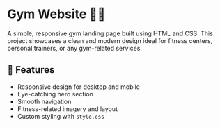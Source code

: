# Gym Website 🏋️‍♂️

A simple, responsive gym landing page built using HTML and CSS. This project showcases a clean and modern design ideal for fitness centers, personal trainers, or any gym-related services.

## 🚀 Features

- Responsive design for desktop and mobile
- Eye-catching hero section
- Smooth navigation
- Fitness-related imagery and layout
- Custom styling with `style.css`
